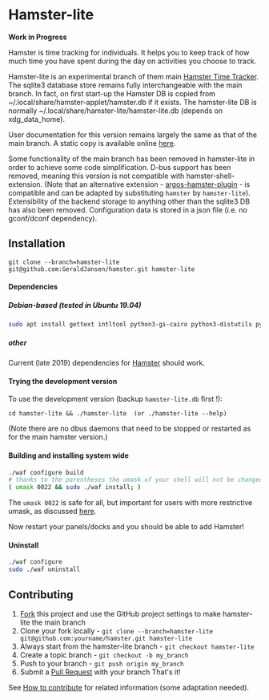 # Hamster-lite

**Work in Progress**

Hamster is time tracking for individuals. It helps you to keep track of how
much time you have spent during the day on activities you choose to track.

Hamster-lite is an experimental branch of them main
[Hamster Time Tracker](https://github.com/projecthamster/hamster/wiki).
The sqlite3 database store remains fully interchangeable with the main branch.
In fact, on first start-up the Hamster DB is copied from
~/.local/share/hamster-applet/hamster.db if it exists. The hamster-lite DB is
normally ~/.local/share/hamster-lite/hamster-lite.db (depends on
xdg\_data_home).

User documentation for this version remains largely the same as that of
the main branch. A static copy is available online
[here](https://geraldjansen.github.io/hamster-doc/).

Some functionality of the main branch has been removed in hamster-lite in
order to achieve some code simplification. D-bus support has been removed,
meaning this version is not compatible with hamster-shell-extension. (Note
that an alternative extension -
[argos-hamster-plugin](https://github.com/matclab/argos-hamster-plugin) -
is compatible and can be adapted by substituting `hamster` by `hamster-lite`).
Extensibility of the backend storage to anything other than the sqlite3 DB
has also been removed. Configuration data is stored in a json file 
(i.e. no gconf/dconf dependency).


## Installation

```
git clone --branch=hamster-lite git@github.com:GeraldJansen/hamster.git hamster-lite
```

#### Dependencies


##### Debian-based (tested in Ubuntu 19.04)

```bash
sudo apt install gettext intltool python3-gi-cairo python3-distutils python3-xdg
```

##### other

Current (late 2019) dependencies for
[Hamster](https://github.com/projecthamster/hamster/blob/master/README.md)
should work.

#### Trying the development version

To use the development version (backup `hamster-lite.db` first !):

```
cd hamster-lite && ./hamster-lite  (or ./hamster-lite --help)
```

(Note there are no dbus daemons that need to be stopped or restarted as for the
main hamster version.)


#### Building and installing system wide

```bash
./waf configure build
# thanks to the parentheses the umask of your shell will not be changed
( umask 0022 && sudo ./waf install; )
```
The `umask 0022` is safe for all, but important for users with more restrictive umask,
as discussed [here](https://github.com/projecthamster/hamster/pull/421#issuecomment-520167143).

Now restart your panels/docks and you should be able to add Hamster!


#### Uninstall

```bash
./waf configure
sudo ./waf uninstall
```


## Contributing

1. [Fork](https://github.com/GeraldJansen/hamster/fork) this project
   and use the GitHub project settings to make hamster-lite the main branch
2. Clone your fork locally -
   `git clone --branch=hamster-lite git@github.com:yourname/hamster.git hamster-lite`
3. Always start from the hamster-lite branch - `git checkout hamster-lite`
4. Create a topic branch - `git checkout -b my_branch`
5. Push to your branch - `git push origin my_branch`
6. Submit a [Pull Request](https://github.com/projecthamster/hamster/pulls) with your branch
That's it!

See [How to contribute](https://github.com/projecthamster/hamster/wiki/How-to-contribute)
for related information (some adaptation needed).
